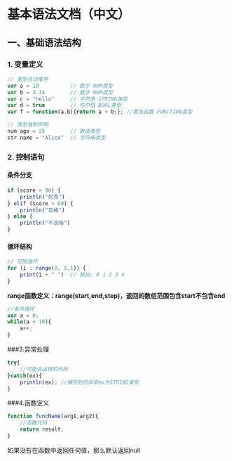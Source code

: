 # 基本语法文档（中文）


## 一、基础语法结构

### 1. 变量定义
```javascript
// 类型自动推导
var a = 10          // 数字 NUM类型
var b = 3.14        // 数字 NUM类型
var c = "hello"     // 字符串 STRING类型
var d = true        // 布尔值 BOOL类型
var f = function(a,b){return a + b;}; //匿名函数 FUNCTION类型

// 类型强制声明
num age = 25        // 数值类型
str name = "Alice"  // 字符串类型
```

### 2. 控制语句
#### 条件分支
```javascript
if (score > 90) {
    println("优秀")
} elif (score > 60) {
    println("及格") 
} else {
    println("不及格")
}
```

#### 循环结构

```javascript
// 范围循环
for (i : range(0, 5,1)) {
    print(i + " ")  // 输出: 0 1 2 3 4
}
```
**range函数定义：range(start,end,step)，返回的数组范围包含start不包含end**

```javascript
//条件循环
var a = 0;
while(a < 10){
	a++;
}
```
###3.异常处理

```javascript
try{
	//可能会出错的代码
}catch(ex){
	println(ex); //捕获到的异常ex为STRING类型
}
```

###4.函数定义

```javascript
function funcName(arg1,arg2){
	//函数代码
	return result;
}
```
如果没有在函数中返回任何值，那么默认返回null

